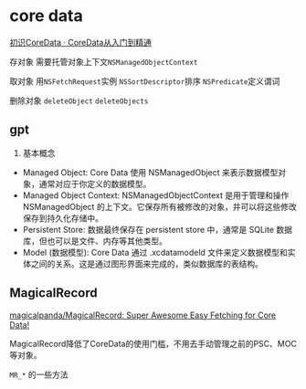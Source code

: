 # core data

[初识CoreData · CoreData从入门到精通](https://lionjohn.gitbooks.io/coredatacookbook/content/CHAPTER1/FirstLesson.html)

存对象
需要托管对象上下文`NSManagedObjectContext`

取对象
用`NSFetchRequest`实例
`NSSortDescriptor`排序
`NSPredicate`定义谓词

删除对象
`deleteObject`
`deleteObjects`

## gpt

1. 基本概念

- Managed Object: Core Data 使用 NSManagedObject 来表示数据模型对象，通常对应于你定义的数据模型。
- Managed Object Context: NSManagedObjectContext 是用于管理和操作 NSManagedObject 的上下文。它保存所有被修改的对象，并可以将这些修改保存到持久化存储中。
- Persistent Store: 数据最终保存在 persistent store 中，通常是 SQLite 数据库，但也可以是文件、内存等其他类型。
- Model (数据模型): Core Data 通过 .xcdatamodeld 文件来定义数据模型和实体之间的关系。这是通过图形界面来完成的，类似数据库的表结构。

## MagicalRecord

[magicalpanda/MagicalRecord: Super Awesome Easy Fetching for Core Data!](https://github.com/magicalpanda/MagicalRecord)

MagicalRecord降低了CoreData的使用门槛，不用去手动管理之前的PSC、MOC等对象。

`MR_*` 的一些方法

